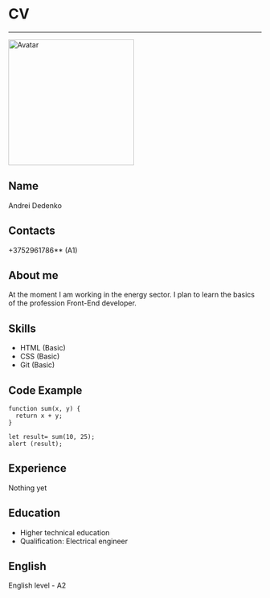 # CV
*****
<img src="https://previews.123rf.com/images/johan2011/johan20111110/johan2011111000026/10849769-3d-little-human-character-in-the-office-working-business-people-series-.jpg" alt="Avatar" height="250">

## Name
Andrei Dedenko

## Contacts
+3752961786** (A1)

## About me
At the moment I am working in the energy sector. I plan to learn the basics of the profession Front-End developer.

## Skills
* HTML (Basic)
* CSS (Basic)
* Git (Basic)

## Code Example
```
function sum(x, y) {
  return x + y;
}

let result= sum(10, 25);
alert (result);
```

## Experience
Nothing yet

## Education
* Higher technical education
* Qualification: Electrical engineer

## English
English level - A2